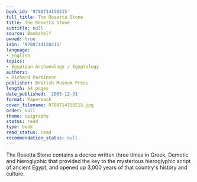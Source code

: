 ```yaml
---
book_id: '9780714150215'
full_title: The Rosetta Stone
title: The Rosetta Stone
subtitle: null
source: Bookshelf
owned: true
isbn: '9780714150215'
language:
- English
topics:
- Egyptian Archaeology / Egyptology
authors:
- Richard Parkinson
publisher: British Museum Press
length: 64 pages
date_published: '2005-12-31'
format: Paperback
cover_filename: 9780714150215.jpg
order: null
theme: epigraphy
status: read
type: book
read_status: read
recommendation_status: null
---
```

The Rosetta Stone contains a decree written three times in Greek, Demotic and hieroglyphic that provided the key to the mysterious hieroglyphic script of ancient Egypt, and opened up 3,000 years of that country's history and culture.
